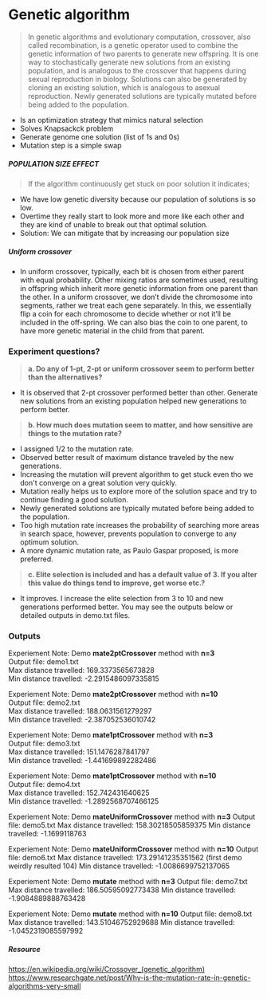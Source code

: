 # Genetic algorithm


> In genetic algorithms and evolutionary computation, crossover, also called recombination, is a genetic operator used to combine the genetic information of two parents to generate new offspring. It is one way to stochastically generate new solutions from an existing population, and is analogous to the crossover that happens during sexual reproduction in biology. Solutions can also be generated by cloning an existing solution, which is analogous to asexual reproduction. Newly generated solutions are typically mutated before being added to the population.

- Is an optimization strategy that mimics natural selection
- Solves Knapsackck problem 
- Generate genome one solution (list of 1s and 0s)
- Mutation step is a simple swap
 

##### POPULATION SIZE EFFECT
> If the algorithm continuously get stuck on poor solution it indicates;
- We have low genetic diversity because our population of solutions is so low.
- Overtime they really start to look more and more like each other
and they are kind of unable to break out that optimal solution.
- Solution: We can mitigate that by increasing our population size 


##### Uniform crossover
- In uniform crossover, typically, each bit is chosen from either parent with equal probability. Other mixing ratios are sometimes used, resulting in offspring which inherit more genetic information from one parent than the other. In a uniform crossover, we don’t divide the chromosome into segments, rather we treat each gene separately. In this, we essentially flip a coin for each chromosome to decide whether or not it’ll be included in the off-spring. We can also bias the coin to one parent, to have more genetic material in the child from that parent.


### Experiment questions?

> **a. Do any of 1-pt, 2-pt or uniform crossover seem to perform better than the alternatives?**
- It is observed that 2-pt crossover performed better than other. Generate new solutions from an existing population helped new generations to perform better.
> **b. How much does mutation seem to matter, and how sensitive are things to the mutation rate?**
- I assigned 1/2 to the mutation rate. 
- Observed better result of maximum distance traveled by the new generations.
- Increasing the mutation will prevent algorithm to get stuck even tho we don't converge on a great solution very quickly.
- Mutation really helps us to explore more of the solution space and try to continue finding a good solution. 
- Newly generated solutions are typically mutated before being added to the population.
- Too high mutation rate increases the probability of searching more areas in search space, however, prevents population to converge to any optimum solution.
- A more dynamic mutation rate, as Paulo Gaspar proposed, is more preferred.
> **c. Elite selection is included and has a default value of 3. If you alter this value do things tend to improve, get worse etc.?**
- It improves. I increase the elite selection from 3 to 10 and new generations performed better. You may see the outputs below or detailed outputs in demo.txt files.


### Outputs
Experiement Note: Demo **mate2ptCrossover** method with **n=3** \
Output file:  demo1.txt \
Max distance travelled:  169.3373565673828 \
Min distance travelled:  -2.2915486097335815

Experiement Note: Demo **mate2ptCrossover** method with **n=10** \
Output file:  demo2.txt \
Max distance travelled:  188.0631561279297 \
Min distance travelled:  -2.387052536010742

Experiement Note: Demo **mate1ptCrossover** method with **n=3** \
Output file:  demo3.txt \
Max distance travelled:  151.1476287841797 \
Min distance travelled:  -1.441699892282486

Experiement Note: Demo **mate1ptCrossover** method with **n=10** \
Output file:  demo4.txt \
Max distance travelled:  152.742431640625 \
Min distance travelled:  -1.2892568707466125

Experiement Note: Demo **mateUniformCrossover** method with **n=3** 
Output file:  demo5.txt
Max distance travelled:  158.30218505859375
Min distance travelled:  -1.1699118763

Experiement Note: Demo **mateUniformCrossover** method with **n=10** 
Output file:  demo6.txt
Max distance travelled:  173.29141235351562 (first demo weirdly resulted 104)
Min distance travelled:  -1.0086699752137065

 Experiement Note: Demo **mutate** method with **n=3** 
Output file:  demo7.txt
Max distance travelled:  186.50595092773438
Min distance travelled:  -1.9084889888763428

 Experiement Note: Demo **mutate** method with **n=10** 
Output file:  demo8.txt
Max distance travelled:  143.51046752929688
Min distance travelled:  -1.0452319085597992


##### Resource
https://en.wikipedia.org/wiki/Crossover_(genetic_algorithm)
https://www.researchgate.net/post/Why-is-the-mutation-rate-in-genetic-algorithms-very-small
